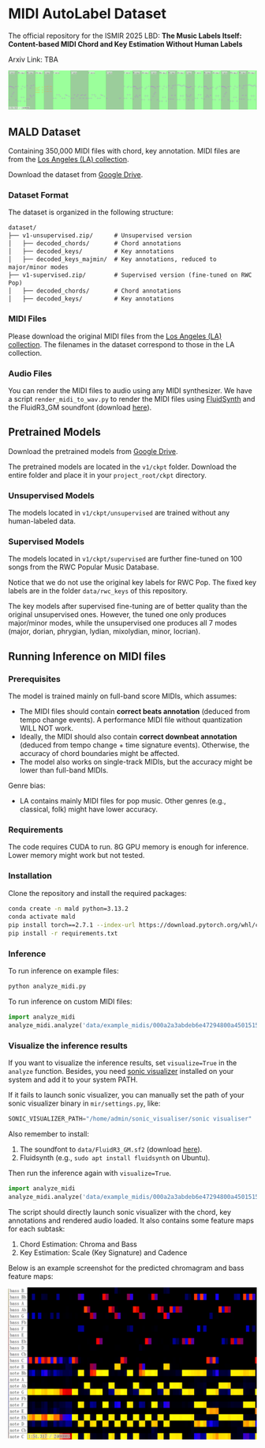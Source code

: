 # MIDI AutoLabel Dataset

The official repository for the ISMIR 2025 LBD: **The Music Labels Itself: Content-based MIDI Chord and Key Estimation Without Human Labels**

Arxiv Link: TBA

![sv_screenshot.png](screenshots/sv_screenshot.png)
## MALD Dataset

Containing 350,000 MIDI files with chord, key annotation. MIDI files are from the [Los Angeles (LA) collection](https://github.com/asigalov61/Los-Angeles-MIDI-Dataset).

Download the dataset from [Google Drive](https://drive.google.com/drive/folders/1OcnNUW4GM_Q1pLxaSEIsEbaKB4XqZMcl?usp=drive_link).

### Dataset Format

The dataset is organized in the following structure:

```
dataset/
├── v1-unsupervised.zip/      # Unsupervised version
│   ├── decoded_chords/       # Chord annotations
│   ├── decoded_keys/         # Key annotations
│   ├── decoded_keys_majmin/  # Key annotations, reduced to major/minor modes
├── v1-supervised.zip/        # Supervised version (fine-tuned on RWC Pop)
│   ├── decoded_chords/       # Chord annotations
│   ├── decoded_keys/         # Key annotations
```

### MIDI Files

Please download the original MIDI files from the [Los Angeles (LA) collection](https://github.com/asigalov61/Los-Angeles-MIDI-Dataset). The filenames in the dataset correspond to those in the LA collection.

### Audio Files

You can render the MIDI files to audio using any MIDI synthesizer. We have a script ``render_midi_to_wav.py`` to render the MIDI files using [FluidSynth](https://www.fluidsynth.org/) and the FluidR3_GM soundfont (download [here](https://member.keymusician.com/Member/FluidR3_GM/index.html)).

## Pretrained Models

Download the pretrained models from [Google Drive](https://drive.google.com/drive/folders/1OcnNUW4GM_Q1pLxaSEIsEbaKB4XqZMcl?usp=drive_link).

The pretrained models are located in the `v1/ckpt` folder. Download the entire folder and place it in your `project_root/ckpt` directory.

### Unsupervised Models

The models located in `v1/ckpt/unsupervised` are trained without any human-labeled data.

### Supervised Models

The models located in `v1/ckpt/supervised` are further fine-tuned on 100 songs from the RWC Popular Music Database.

Notice that we do not use the original key labels for RWC Pop. The fixed key labels are in the folder `data/rwc_keys` of this repository.

The key models after supervised fine-tuning are of better quality than the original unsupervised ones. However, the tuned one only produces major/minor modes, while the unsupervised one produces all 7 modes (major, dorian, phrygian, lydian, mixolydian, minor, locrian).

## Running Inference on MIDI files

### Prerequisites

The model is trained mainly on full-band score MIDIs, which assumes:

- The MIDI files should contain **correct beats annotation** (deduced from tempo change events). A performance MIDI file without quantization WILL NOT work.
- Ideally, the MIDI should also contain **correct downbeat annotation** (deduced from tempo change + time signature events). Otherwise, the accuracy of chord boundaries might be affected.
- The model also works on single-track MIDIs, but the accuracy might be lower than full-band MIDIs.

Genre bias:

- LA contains mainly MIDI files for pop music. Other genres (e.g., classical, folk) might have lower accuracy.

### Requirements

The code requires CUDA to run. 8G GPU memory is enough for inference. Lower memory might work but not tested.

### Installation

Clone the repository and install the required packages:

```bash
conda create -n mald python=3.13.2
conda activate mald
pip install torch==2.7.1 --index-url https://download.pytorch.org/whl/cu126
pip install -r requirements.txt
```

### Inference

To run inference on example files:

```bash
python analyze_midi.py
```

To run inference on custom MIDI files:

```python
import analyze_midi
analyze_midi.analyze('data/example_midis/000a2a3abdeb6e47294800a45015153d-4-4.mid', use_supervised_model=True, visualize=False)
```

### Visualize the inference results

If you want to visualize the inference results, set `visualize=True` in the `analyze` function. Besides, you need [sonic visualizer](https://www.sonicvisualiser.org/) installed on your system and add it to your system PATH.

If it fails to launch sonic visualizer, you can manually set the path of your sonic visualizer binary in `mir/settings.py`, like:

```python
SONIC_VISUALIZER_PATH="/home/admin/sonic_visualiser/sonic visualiser"
```

Also remember to install:

1. The soundfont to `data/FluidR3_GM.sf2` (download [here](https://member.keymusician.com/Member/FluidR3_GM/index.html)).
2. Fluidsynth (e.g., `sudo apt install fluidsynth` on Ubuntu).

Then run the inference again with `visualize=True`.

```python
import analyze_midi
analyze_midi.analyze('data/example_midis/000a2a3abdeb6e47294800a45015153d-4-4.mid', use_supervised_model=True, visualize=True)
```

The script should directly launch sonic visualizer with the chord, key annotations and rendered audio loaded. It also contains some feature maps for each subtask:

1. Chord Estimation: Chroma and Bass
2. Key Estimation: Scale (Key Signature) and Cadence

Below is an example screenshot for the predicted chromagram and bass feature maps:

![sv_screenshot2.png](screenshots/sv_screenshot_2.png)

